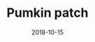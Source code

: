 ---
title: Pumkin patch
date: '2018-10-15'
thumb_image: images/mar-3yo/pumpkin-patch.jpg
thumb_image_alt: Pumkin patch
image: images/mar-3yo/pumpkin-patch.jpg
image_alt: Pumkin patch
template: project
---	